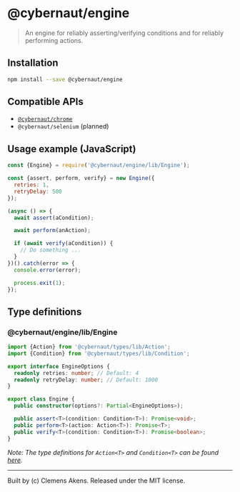 # @cybernaut/engine

> An engine for reliably asserting/verifying conditions and for reliably performing actions.

## Installation

```sh
npm install --save @cybernaut/engine
```

## Compatible APIs

- [`@cybernaut/chrome`][cybernaut-chrome]
- `@cybernaut/selenium` (planned)

## Usage example (JavaScript)

```js
const {Engine} = require('@cybernaut/engine/lib/Engine');

const {assert, perform, verify} = new Engine({
  retries: 1,
  retryDelay: 500
});

(async () => {
  await assert(aCondition);

  await perform(anAction);

  if (await verify(aCondition)) {
    // Do something ...
  }
})().catch(error => {
  console.error(error);

  process.exit(1);
});
```

## Type definitions

### @cybernaut/engine/lib/Engine

```ts
import {Action} from '@cybernaut/types/lib/Action';
import {Condition} from '@cybernaut/types/lib/Condition';

export interface EngineOptions {
  readonly retries: number; // Default: 4
  readonly retryDelay: number; // Default: 1000
}

export class Engine {
  public constructor(options?: Partial<EngineOptions>);

  public assert<T>(condition: Condition<T>): Promise<void>;
  public perform<T>(action: Action<T>): Promise<T>;
  public verify<T>(condition: Condition<T>): Promise<boolean>;
}
```

*Note: The type definitions for `Action<T>` and `Condition<T>` can be found [here][cybernaut-types-type-definitions].*

---
Built by (c) Clemens Akens. Released under the MIT license.

[cybernaut-chrome]: https://github.com/clebert/cybernaut/tree/master/%40cybernaut/chrome
[cybernaut-types-type-definitions]: https://github.com/clebert/cybernaut/tree/master/%40cybernaut/types#type-definitions
